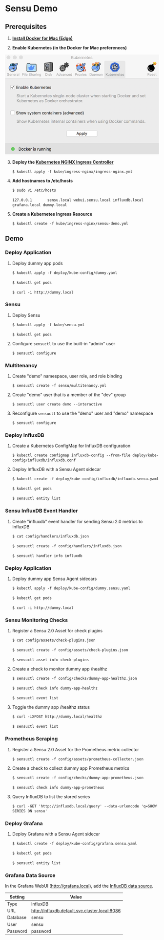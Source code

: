 # Sensu Demo

## Prerequisites

1. __[Install Docker for Mac (Edge)](https://store.docker.com/editions/community/docker-ce-desktop-mac)__

2. __Enable Kubernetes (in the Docker for Mac preferences)__

<img src="https://github.com/portertech/sensu-demo/raw/master/images/docker-kubernetes.png" width="600">

3. __Deploy the [Kubernetes NGINX Ingress Controller](https://github.com/kubernetes/ingress-nginx)__

   ```
   $ kubectl apply -f kube/ingress-nginx/ingress-nginx.yml
   ```

4. __Add hostnames to /etc/hosts__

   ```
   $ sudo vi /etc/hosts

   127.0.0.1       sensu.local webui.sensu.local influxdb.local grafana.local dummy.local
   ```

5. __Create a Kubernetes Ingress Resource__

   ```
   $ kubectl create -f kube/ingress-nginx/sensu-demo.yml
   ```

## Demo

### Deploy Application

1. Deploy dummy app pods

   ```
   $ kubectl apply -f deploy/kube-config/dummy.yaml

   $ kubectl get pods

   $ curl -i http://dummy.local
   ```

### Sensu

1. Deploy Sensu

   ```
   $ kubectl apply -f kube/sensu.yml

   $ kubectl get pods
   ```

2. Configure `sensuctl` to use the built-in "admin" user

   ```
   $ sensuctl configure
   ```

### Multitenancy

1. Create "demo" namespace, user role, and role binding

   ```
   $ sensuctl create -f sensu/multitenancy.yml
   ```

2. Create "demo" user that is a member of the "dev" group

   ```
   $ sensuctl user create demo --interactive
   ```

3. Reconfigure `sensuctl` to use the "demo" user and "demo" namespace

   ```
   $ sensuctl configure
   ```

### Deploy InfluxDB

1. Create a Kubernetes ConfigMap for InfluxDB configuration

   ```
   $ kubectl create configmap influxdb-config --from-file deploy/kube-config/influxdb/influxdb.conf
   ```

2. Deploy InfluxDB with a Sensu Agent sidecar

    ```
    $ kubectl create -f deploy/kube-config/influxdb/influxdb.sensu.yaml

    $ kubectl get pods

    $ sensuctl entity list
    ```

### Sensu InfluxDB Event Handler

1. Create "influxdb" event handler for sending Sensu 2.0 metrics to InfluxDB

   ```
   $ cat config/handlers/influxdb.json

   $ sensuctl create -f config/handlers/influxdb.json

   $ sensuctl handler info influxdb
   ```

### Deploy Application

1. Deploy dummy app Sensu Agent sidecars

   ```
   $ kubectl apply -f deploy/kube-config/dummy.sensu.yaml

   $ kubectl get pods

   $ curl -i http://dummy.local
   ```

### Sensu Monitoring Checks

1. Register a Sensu 2.0 Asset for check plugins

   ```
   $ cat config/assets/check-plugins.json

   $ sensuctl create -f config/assets/check-plugins.json

   $ sensuctl asset info check-plugins
   ```

2. Create a check to monitor dummy app /healthz

   ```
   $ sensuctl create -f config/checks/dummy-app-healthz.json

   $ sensuctl check info dummy-app-healthz

   $ sensuctl event list
   ```

3. Toggle the dummy app /healthz status

   ```
   $ curl -iXPOST http://dummy.local/healthz

   $ sensuctl event list
   ```

### Prometheus Scraping

1. Register a Sensu 2.0 Asset for the Prometheus metric collector

   ```
   $ sensuctl create -f config/assets/prometheus-collector.json
   ```

2. Create a check to collect dummy app Prometheus metrics

   ```
   $ sensuctl create -f config/checks/dummy-app-prometheus.json

   $ sensuctl check info dummy-app-prometheus
   ```

3. Query InfluxDB to list the stored series

   ```
   $ curl -GET 'http://influxdb.local/query' --data-urlencode 'q=SHOW SERIES ON sensu'
   ```

### Deploy Grafana

1. Deploy Grafana with a Sensu Agent sidecar

    ```
    $ kubectl create -f deploy/kube-config/grafana.sensu.yaml

    $ kubectl get pods

    $ sensuctl entity list
    ```

### Grafana Data Source

In the Grafana WebUI (http://grafana.local), add the [InfluxDB data source](http://docs.grafana.org/features/datasources/influxdb/).

| Setting | Value |
| --- | --- |
| Type | InfluxDB |
| URL | http://influxdb.default.svc.cluster.local:8086 |
| Database | sensu |
| User | sensu |
| Password | password |
